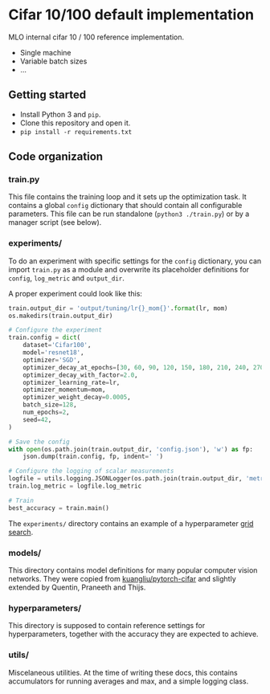# Cifar 10/100 default implementation

MLO internal cifar 10 / 100 reference implementation.

- Single machine
- Variable batch sizes
- ...


## Getting started

- Install Python 3 and `pip`.
- Clone this repository and open it.
- `pip install -r requirements.txt`



## Code organization

### train.py
This file contains the training loop and it sets up the optimization task. It contains a global `config` dictionary that should contain all configurable parameters. This file can be run standalone (`python3 ./train.py`) or by a manager script (see below).


### experiments/
To do an experiment with specific settings for the `config` dictionary, you can import `train.py` as a module and overwrite its placeholder definitions for `config`, `log_metric` and `output_dir`.

A proper experiment could look like this:

```python
train.output_dir = 'output/tuning/lr{}_mom{}'.format(lr, mom)
os.makedirs(train.output_dir)

# Configure the experiment
train.config = dict(
    dataset='Cifar100',
    model='resnet18',
    optimizer='SGD',
    optimizer_decay_at_epochs=[30, 60, 90, 120, 150, 180, 210, 240, 270],
    optimizer_decay_with_factor=2.0,
    optimizer_learning_rate=lr,
    optimizer_momentum=mom,
    optimizer_weight_decay=0.0005,
    batch_size=128,
    num_epochs=2,
    seed=42,
)

# Save the config
with open(os.path.join(train.output_dir, 'config.json'), 'w') as fp:
    json.dump(train.config, fp, indent=' ')

# Configure the logging of scalar measurements
logfile = utils.logging.JSONLogger(os.path.join(train.output_dir, 'metrics.json'))
train.log_metric = logfile.log_metric

# Train
best_accuracy = train.main()
```

The `experiments/` directory contains an example of a hyperparameter [grid search](experiments/grid_search_demo.py).


### models/
This directory contains model definitions for many popular computer vision networks. They were copied from [kuangliu/pytorch-cifar](https://github.com/kuangliu/pytorch-cifar) and slightly extended by Quentin, Praneeth and Thijs.


### hyperparameters/
This directory is supposed to contain reference settings for hyperparameters, together with the accuracy they are expected to achieve.


### utils/
Miscelaneous utilities. At the time of writing these docs, this contains accumulators for running averages and max, and a simple logging class.

